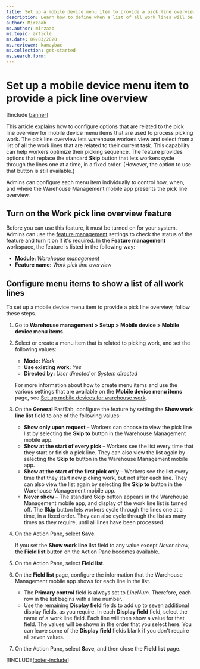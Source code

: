 ```yaml
---
title: Set up a mobile device menu item to provide a pick line overview
description: Learn how to define when a list of all work lines will be shown to warehouse workers who are processing warehouse work on a mobile device.
author: Mirzaab
ms.author: mirzaab
ms.topic: article
ms.date: 09/03/2020
ms.reviewer: kamaybac
ms.collection: get-started
ms.search.form:
---
```


# Set up a mobile device menu item to provide a pick line overview

[!include [banner](../includes/banner.md)]

This article explains how to configure options that are related to the pick line overview for mobile device menu items that are used to process picking work. The pick line overview lets warehouse workers view and select from a list of all the work lines that are related to their current task. This capability can help workers optimize their picking sequence. The feature provides options that replace the standard **Skip** button that lets workers cycle through the lines one at a time, in a fixed order. (However, the option to use that button is still available.)

Admins can configure each menu item individually to control how, when, and where the Warehouse Management mobile app presents the pick line overview.

## Turn on the Work pick line overview feature

Before you can use this feature, it must be turned on for your system. Admins can use the [feature management](../../fin-ops-core/fin-ops/get-started/feature-management/feature-management-overview.md) settings to check the status of the feature and turn it on if it's required. In the **Feature management** workspace, the feature is listed in the following way:

- **Module:** _Warehouse management_
- **Feature name:** _Work pick line overview_

## Configure menu items to show a list of all work lines

To set up a mobile device menu item to provide a pick line overview, follow these steps.

1. Go to **Warehouse management \> Setup \> Mobile device \> Mobile device menu items**.
1. Select or create a menu item that is related to picking work, and set the following values:

    - **Mode:** *Work*
    - **Use existing work:** *Yes*
    - **Directed by:** *User directed* or *System directed*

    For more information about how to create menu items and use the various settings that are available on the **Mobile device menu items** page, see [Set up mobile devices for warehouse work](configure-mobile-devices-warehouse.md).

1. On the **General** FastTab, configure the feature by setting the **Show work line list** field to one of the following values:

    - **Show only upon request** – Workers can choose to view the pick line list by selecting the **Skip to** button in the Warehouse Management mobile app.
    - **Show at the start of every pick** – Workers see the list every time that they start or finish a pick line. They can also view the list again by selecting the **Skip to** button in the Warehouse Management mobile app.
    - **Show at the start of the first pick only** – Workers see the list every time that they start new picking work, but not after each line. They can also view the list again by selecting the **Skip to** button in the Warehouse Management mobile app.
    - **Never show** – The standard **Skip** button appears in the Warehouse Management mobile app, and display of the work line list is turned off. The **Skip** button lets workers cycle through the lines one at a time, in a fixed order. They can also cycle through the list as many times as they require, until all lines have been processed.

1. On the Action Pane, select **Save**.

    If you set the **Show work line list** field to any value except *Never show*, the **Field list** button on the Action Pane becomes available.

1. On the Action Pane, select **Field list**.
1. On the **Field list** page, configure the information that the Warehouse Management mobile app shows for each line in the list.

    - The **Primary control** field is always set to *LineNum*. Therefore, each row in the list begins with a line number.
    - Use the remaining **Display field** fields to add up to seven additional display fields, as you require. In each **Display field** field, select the name of a work line field. Each line will then show a value for that field. The values will be shown in the order that you select here. You can leave some of the **Display field** fields blank if you don't require all seven values.

1. On the Action Pane, select **Save**, and then close the **Field list** page.


[!INCLUDE[footer-include](../../includes/footer-banner.md)]